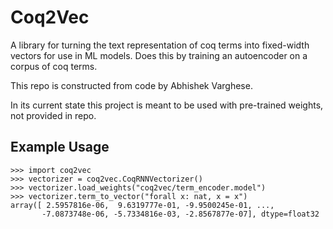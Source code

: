 Coq2Vec
=======

A library for turning the text representation of coq terms into
fixed-width vectors for use in ML models. Does this by training an
autoencoder on a corpus of coq terms.

This repo is constructed from code by Abhishek Varghese.

In its current state this project is meant to be used with pre-trained
weights, not provided in repo.

Example Usage
-------------
```
>>> import coq2vec
>>> vectorizer = coq2vec.CoqRNNVectorizer()
>>> vectorizer.load_weights("coq2vec/term_encoder.model")
>>> vectorizer.term_to_vector("forall x: nat, x = x")
array([ 2.5957816e-06,  9.6319777e-01, -9.9500245e-01, ...,
       -7.0873748e-06, -5.7334816e-03, -2.8567877e-07], dtype=float32
```
